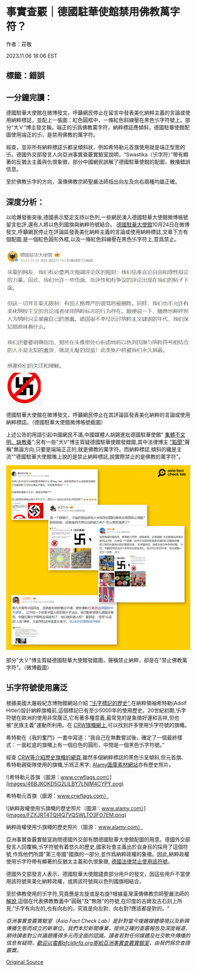 # 事實查覈｜德國駐華使館禁用佛教萬字符？

作者：莊敬

2023.11.06 18:06 EST

## 標籤：錯誤

## 一分鐘完讀：

德國駐華大使館在微博發文，呼籲網民停止在留言中發表美化納粹主義的言論或使用納粹標誌，並配上一張圖：紅色圓框中，一條紅色斜線壓在黑色卐字符號上。部分“大Ｖ”博主發文稱，端正的卐爲佛教萬字符，納粹標誌應傾斜，德國駐華使館配圖使用端正的卐，是禁用佛教的萬字符。

經查，並非所有納粹標誌卐都呈傾斜狀，例如希特勒元首旗使用就是端正型態的卐。德國外交部發言人向亞洲事實查覈實驗室說明，“Swastika（卐字符）”帶有顯著的反猶太主義與仇恨象徵，部分中國網民誤解了德國駐華使館的配圖，散播錯誤信息。

至於佛教卐字的方向，漢傳佛教宗師聖嚴法師指出向左及向右兩種均屬正確。

## 深度分析：

以哈爆發衝突後,德國表示堅定支持以色列,一些網民湧入德國駐華大使館微博帳號留言批評,還有人將以色列國旗與納粹符號結合。 [德國駐華大使館](https://weibo.com/u/2209621235)10月24日在微博發文,呼籲網民停止在評論區發表美化納粹主義的言論或使用納粹標誌,文章下方有個配圖,是一個紅色圓形外框,以及一條紅色斜線壓在黑色卐字符上,意爲禁止。

![德國駐華大使館在微博發文，呼籲網民停止在其評論區發表美化納粹的言論或使用納粹標誌。（德國駐華大使館微博帳號截圖）](images/KQO3O7WSLEYVZU3HD42AOA5SDM.png)

德國駐華大使館在微博發文，呼籲網民停止在其評論區發表美化納粹的言論或使用納粹標誌。（德國駐華大使館微博帳號截圖）

上述公告的用語引起中國網民不滿,中國媒體人胡錫進批德國駐華使館" [集體不文明、缺教養](https://weibo.com/1989660417/NpnCDFBvi?type=repost)";另有一些"大V"博主質疑德國駐華使館發錯圖,其中法律博主 ["韜聞"](https://m.weibo.cn/detail/4960740170272428)聲稱"無論方向,只要是端端正正的,就是佛教的萬字符。而納粹標誌,傾斜的纔是主流""德國駐華大使館嘴上說的是禁止納粹標誌,說實際禁止的是佛教的萬字符"。

![部分"大Ｖ"博主質疑德國駐華大使館發錯圖，聲稱禁止納粹，卻是在"禁止佛教萬字符"。（微博截圖）](images/VNKGERCJOR66WUMJBMIIKPTUUU.png)

部分"大Ｖ"博主質疑德國駐華大使館發錯圖，聲稱禁止納粹，卻是在"禁止佛教萬字符"。（微博截圖）

## 卐字符號使用廣泛

根據美國大屠殺紀念博物館網站介紹 ["卐字標記的歷史"](https://encyclopedia.ushmm.org/content/zh/article/history-of-the-swastika),在納粹領袖希特勒(Adolf Hitler)設計納粹旗幟前,這個標記已有至少5000年的使用歷史。20世紀初期,卐字符號在歐洲的使用非常廣泛,它有著多種意義,最常見的是象徵好運和吉祥,但也被"民族主義"運動所利用。在 [CRW旗幟網上](https://www.crwflags.com/fotw/flags/keywords.html#swastika),可以找到許多使用卐字符號的旗幟。

希特勒在《我的奮鬥》一書中寫道：“我自己在無數嘗試後，確定了一個最終樣式：一面紅底的旗幟上有一個白色的圓形，中間是一個黑色卐字符號。”

經查 [CRW等介紹歷史旗幟的網頁](https://www.loeser.us/flags/nsdap_military.html),雖然多個納粹標誌的黑色卐呈傾斜,但元首旗、希特勒親衛隊使用的旗幟,卐爲正黑字; [Alamy圖庫素材網站](https://www.alamy.com/stock-photo/deutschland-erwache.html?blackwhite=1&sortBy=relevant)亦有歷史照片。

![希特勒元首旗（圖源：www.crwflags.com）](images/46BJKOKD5G2LILBY7LNIM4CYPY.png)

希特勒元首旗（圖源：www.crwflags.com）

![納粹政權使用卐旗幟的歷史照片（圖源：www.alamy.com）](images/FZXJRT4TQI4Q7VQSWLTO3FO7EM.png)

納粹政權使用卐旗幟的歷史照片（圖源：www.alamy.com）

亞洲事實查覈實驗室詢問德國外交部有關德國駐華大使館配圖的用意。德國外交部發言人回覆稱,卐字符號有着悠久的歷史,國家社會主義出於自身目的採用了這個符號,作爲他們所謂"第三帝國"國旗的一部分,並作爲納粹政權的象徵。因此,納粹政權使用卐字符帶有顯著的反猶太主義和仇恨象徵, [德國法律禁止使用該符號](https://www.dw.com/zh/%E5%9C%A8%E5%BE%B7%E5%9B%BD%E8%A2%AB%E7%A6%81%E7%9A%84%E7%BA%B3%E7%B2%B9%E6%A0%87%E5%BF%97%E6%9C%89%E5%93%AA%E4%BA%9B/a-45289945)。

德國外交部發言人表示，德國駐華大使館譴責部分用戶的發文，因這些用戶不當使用該符號來美化納粹政權，或將該符號與以色列國旗相結合。

至於佛教使用的卐字符,究竟應是左旋或是右旋?根據臺灣漢傳佛教宗師聖嚴法師的 [解說](https://youtu.be/aJLxIjv--fw?t=189),這個在代表佛教教義中"圓融"及"無限"的符號,在印度的古碑及古石刻上所見,"卐字有向左的,也有向右的。究竟是向左對、向右對?應該都是對的。"

*亞洲事實查覈實驗室（Asia Fact Check Lab）是針對當今複雜媒體環境以及新興傳播生態而成立的新單位。我們本於新聞專業，提供正確的查覈報告及深度報道，期待讀者對公共議題獲得多元而全面的認識。讀者若對任何媒體及社交軟件傳播的信息有疑問，歡迎以電郵afcl@rfa.org寄給亞洲事實查覈實驗室，由我們爲您查證覈實。*



[Original Source](https://www.rfa.org/mandarin/shishi-hecha/hc-11062023175611.html)
